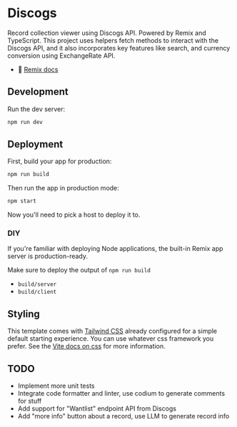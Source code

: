 # Discogs

Record collection viewer using Discogs API.
Powered by Remix and TypeScript.
This project uses helpers fetch methods to interact with the Discogs API, and it also incorporates key features like search, and currency conversion using ExchangeRate API.

- 📖 [Remix docs](https://remix.run/docs)

## Development

Run the dev server:

```sh
npm run dev
```

## Deployment

First, build your app for production:

```sh
npm run build
```

Then run the app in production mode:

```sh
npm start
```

Now you'll need to pick a host to deploy it to.

### DIY

If you're familiar with deploying Node applications, the built-in Remix app server is production-ready.

Make sure to deploy the output of `npm run build`

- `build/server`
- `build/client`

## Styling

This template comes with [Tailwind CSS](https://tailwindcss.com/) already configured for a simple default starting experience. You can use whatever css framework you prefer. See the [Vite docs on css](https://vitejs.dev/guide/features.html#css) for more information.

## TODO

- Implement more unit tests
- Integrate code formatter and linter, use codium to generate comments for stuff
- Add support for "Wantlist" endpoint API from Discogs
- Add "more info" button about a record, use LLM to generate record info
